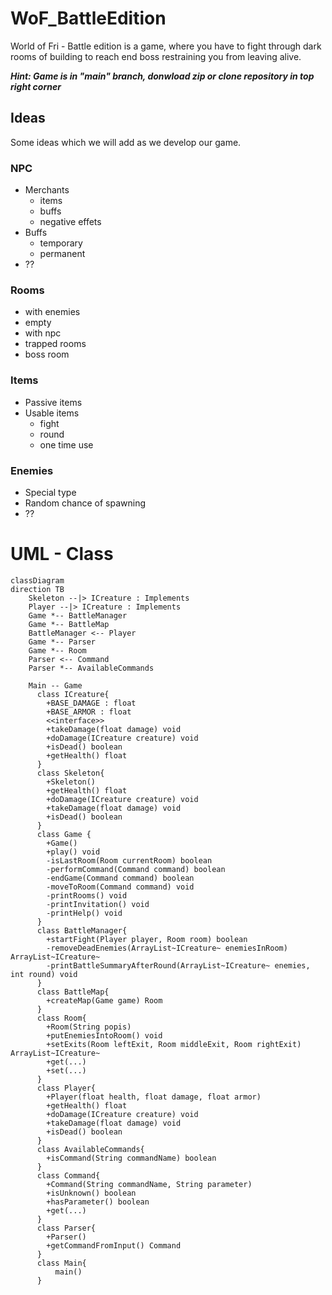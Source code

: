 # WoF_BattleEdition
 World of Fri - Battle edition is a game, where you have to fight through dark rooms of building to reach end boss restraining you from leaving alive. 

 ***Hint: Game is in "main" branch, donwload zip or clone repository in top right corner***
 ## Ideas
 Some ideas which we will add as we develop our game.
 ### NPC
 - Merchants
   - items
   - buffs
   - negative effets
 - Buffs
   - temporary
   - permanent
 - ??
 ### Rooms
- with enemies
- empty
- with npc
- trapped rooms
- boss room
 ### Items
 - Passive items
 - Usable items
   - fight
   - round
   - one time use
 ### Enemies
 - Special type
 - Random chance of spawning
 - ??
# UML - Class

```mermaid
classDiagram
direction TB
    Skeleton --|> ICreature : Implements
    Player --|> ICreature : Implements
    Game *-- BattleManager
    Game *-- BattleMap
    BattleManager <-- Player
    Game *-- Parser
    Game *-- Room
    Parser <-- Command
    Parser *-- AvailableCommands

    Main -- Game
      class ICreature{
        +BASE_DAMAGE : float
        +BASE_ARMOR : float
        <<interface>>
        +takeDamage(float damage) void
        +doDamage(ICreature creature) void
        +isDead() boolean
        +getHealth() float
      }
      class Skeleton{
        +Skeleton() 
        +getHealth() float
        +doDamage(ICreature creature) void
        +takeDamage(float damage) void
        +isDead() boolean
      }
      class Game {
        +Game()
        +play() void
        -isLastRoom(Room currentRoom) boolean
        -performCommand(Command command) boolean
        -endGame(Command command) boolean
        -moveToRoom(Command command) void
        -printRooms() void
        -printInvitation() void
        -printHelp() void
      }
      class BattleManager{
        +startFight(Player player, Room room) boolean
        -removeDeadEnemies(ArrayList~ICreature~ enemiesInRoom) ArrayList~ICreature~
        -printBattleSummaryAfterRound(ArrayList~ICreature~ enemies, int round) void
      }
      class BattleMap{
        +createMap(Game game) Room
      }
      class Room{
        +Room(String popis) 
        +putEnemiesIntoRoom() void
        +setExits(Room leftExit, Room middleExit, Room rightExit) ArrayList~ICreature~
        +get(...)
        +set(...)
      }
      class Player{
        +Player(float health, float damage, float armor)
        +getHealth() float
        +doDamage(ICreature creature) void
        +takeDamage(float damage) void
        +isDead() boolean
      }
      class AvailableCommands{
        +isCommand(String commandName) boolean
      }
      class Command{
        +Command(String commandName, String parameter)
        +isUnknown() boolean
        +hasParameter() boolean
        +get(...)
      }
      class Parser{
        +Parser()
        +getCommandFromInput() Command
      }
      class Main{
          main()
      }
```

